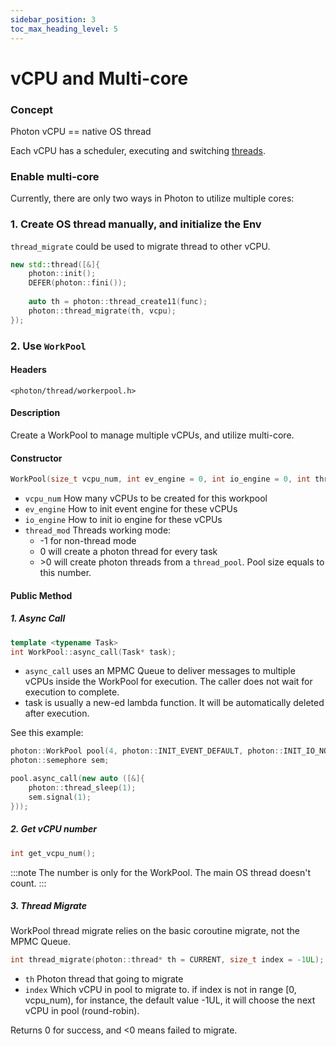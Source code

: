```yaml
---
sidebar_position: 3
toc_max_heading_level: 5
---
```


# vCPU and Multi-core

### Concept

Photon vCPU == native OS thread

Each vCPU has a scheduler, executing and switching [threads](thread).

### Enable multi-core

Currently, there are only two ways in Photon to utilize multiple cores:

### 1. Create OS thread manually, and initialize the Env

`thread_migrate` could be used to migrate thread to other vCPU.

```cpp
new std::thread([&]{
	photon::init();
	DEFER(photon::fini());
    
    auto th = photon::thread_create11(func);
    photon::thread_migrate(th, vcpu);
});
```

### 2. Use `WorkPool`

#### Headers

`<photon/thread/workerpool.h>`

#### Description

Create a WorkPool to manage multiple vCPUs, and utilize multi-core.

#### Constructor

```cpp
WorkPool(size_t vcpu_num, int ev_engine = 0, int io_engine = 0, int thread_mod = -1);
```

- `vcpu_num` How many vCPUs to be created for this workpool
- `ev_engine` How to init event engine for these vCPUs
- `io_engine` How to init io engine for these vCPUs
- `thread_mod` Threads working mode:
	- -1 for non-thread mode
	- 0 will create a photon thread for every task
	- \>0 will create photon threads from a `thread_pool`. Pool size equals to this number.

#### Public Method

##### 1. Async Call

```cpp
template <typename Task>
int WorkPool::async_call(Task* task);
```

- `async_call` uses an MPMC Queue to deliver messages to multiple vCPUs inside the WorkPool for execution. 
The caller does not wait for execution to complete.
- task is usually a new-ed lambda function. It will be automatically deleted after execution.

See this example:

```cpp
photon::WorkPool pool(4, photon::INIT_EVENT_DEFAULT, photon::INIT_IO_NONE, 32768);
photon::semephore sem;

pool.async_call(new auto ([&]{
    photon::thread_sleep(1);
    sem.signal(1);
}));
```

##### 2. Get vCPU number

```cpp
int get_vcpu_num();
```

:::note
The number is only for the WorkPool. The main OS thread doesn't count.
:::

##### 3. Thread Migrate

WorkPool thread migrate relies on the basic coroutine migrate, not the MPMC Queue.

```cpp
int thread_migrate(photon::thread* th = CURRENT, size_t index = -1UL);
```

- `th` Photon thread that going to migrate
- `index` Which vCPU in pool to migrate to. if index is not in range [0, vcpu_num), for instance, the default value -1UL, 
  it will choose the next vCPU in pool (round-robin).
     
Returns 0 for success, and <0 means failed to migrate.